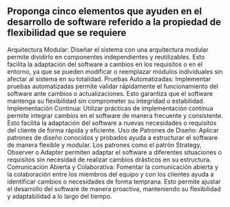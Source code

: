 ## Proponga cinco elementos que ayuden en el desarrollo de software referido a la propiedad de flexibilidad que se requiere

Arquitectura Modular: Diseñar el sistema con una arquitectura modular permite dividirlo en componentes independientes y reutilizables. Esto facilita la adaptación del software a cambios en los requisitos o en el entorno, ya que se pueden modificar o reemplazar módulos individuales sin afectar al sistema en su totalidad.
Pruebas Automatizadas: Implementar pruebas automatizadas permite validar rápidamente el funcionamiento del software ante cambios o actualizaciones. Esto garantiza que el software mantenga su flexibilidad sin comprometer su integridad o estabilidad.
Implementación Continua: Utilizar prácticas de implementación continua permite integrar cambios en el software de manera frecuente y consistente. Esto facilita la adaptación del software a nuevas necesidades o requisitos del cliente de forma rápida y eficiente.
Uso de Patrones de Diseño: Aplicar patrones de diseño conocidos y probados ayuda a estructurar el software de manera flexible y modular. Los patrones como el patrón Strategy, Observer o Adapter permiten adaptar el software a diferentes situaciones o requisitos sin necesidad de realizar cambios drásticos en su estructura.
Comunicación Abierta y Colaborativa: Fomentar la comunicación abierta y la colaboración entre los miembros del equipo y con los clientes ayuda a identificar cambios o necesidades de forma temprana. Esto permite ajustar el desarrollo del software de manera proactiva, manteniendo su flexibilidad y adaptabilidad a lo largo del tiempo.